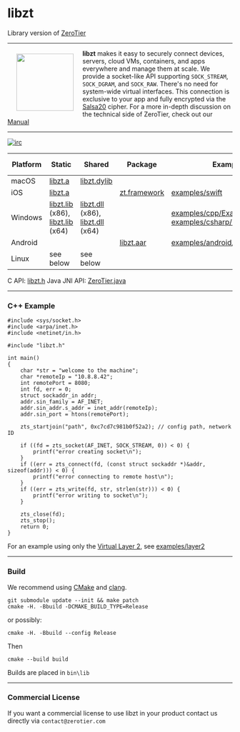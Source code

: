 # libzt
Library version of [ZeroTier](https://github.com/zerotier/ZeroTierOne)
***

<a href="https://www.zerotier.com/?pk_campaign=github_libzt"><img src="https://raw.githubusercontent.com/zerotier/ZeroTierOne/master/artwork/ZeroTierIcon.png" width="128" height="128" align="left" hspace="20" vspace="9"></a>

**libzt** makes it easy to securely connect devices, servers, cloud VMs, containers, and apps everywhere and manage them at scale. We provide a socket-like API supporting `SOCK_STREAM`, `SOCK_DGRAM`, and `SOCK_RAW`. There's no need for system-wide virtual interfaces. This connection is exclusive to your app and fully encrypted via the [Salsa20](https://en.wikipedia.org/wiki/Salsa20) cipher. For a more in-depth discussion on the technical side of ZeroTier, check out our [Manual](https://www.zerotier.com/manual.shtml?pk_campaign=github_libzt)

<hr>

[![irc](https://img.shields.io/badge/IRC-%23zerotier%20on%20freenode-orange.svg)](https://webchat.freenode.net/?channels=zerotier)

| Platform  | Static | Shared | Package | Example project/code | Library build instructions
| --------- | --- | --- | --- | --- | --- |
| macOS     | [libzt.a](https://download.zerotier.com/RELEASES/1.2.12/dist/libzt/macos/libzt-1.2.0r1-macOS-10.13.6-x64-release.a) | [libzt.dylib](https://download.zerotier.com/RELEASES/1.2.12/dist/libzt/macos/libzt-1.2.0r1-macOS-10.13.6-x64-release.dylib) | | | see below |
| iOS       | [libzt.a](https://download.zerotier.com/RELEASES/1.2.12/dist/libzt/ios/libzt-1.2.0r1-ios-arm64-static-release.tar.tar.gz) | | [zt.framework](https://download.zerotier.com/RELEASES/1.2.12/dist/libzt/ios/libzt-1.2.0r1-ios-arm64-framework.tar.gz) | [examples/swift](examples/swift) | [packages/iOS](packages/iOS) |
| Windows   | [libzt.lib](https://download.zerotier.com/RELEASES/1.2.12/dist/libzt/win/libzt-1.2.0r1-win10-x86-release.lib) (x86), [libzt.lib](https://download.zerotier.com/RELEASES/1.2.12/dist/libzt/win/libzt-1.2.0r1-win10-x64-release.lib) (x64) | [libzt.dll](https://download.zerotier.com/RELEASES/1.2.12/dist/libzt/win/libzt-1.2.0r1-win10-x86-release.dll) (x86), [libzt.dll](https://download.zerotier.com/RELEASES/1.2.12/dist/libzt/win/libzt-1.2.0r1-win10-x64-release.dll) (x64) | | [examples/cpp/ExampleWindowsCppApp](examples/cpp/ExampleWindowsCppApp), [examples/csharp/ExampleWindowsCSharpApp](examples/csharp/ExampleWindowsCSharpApp) | see below |
| Android   |  |  | [libzt.aar](https://download.zerotier.com/RELEASES/1.2.12/dist/libzt/android/libzt-1.2.0r1-android-armeabi-v7a.aar) | [examples/android/ExampleAndroidApp](examples/android/ExampleAndroidApp) | [packages/android](packages/android)|
| Linux     | see below | see below | | | see below |

C API: [libzt.h](include/libzt.h)
Java JNI API: [ZeroTier.java](packages/android/app/src/main/java/ZeroTier.java)

*** 

### C++ Example

```
#include <sys/socket.h>
#include <arpa/inet.h>
#include <netinet/in.h>

#include "libzt.h"

int main() 
{
	char *str = "welcome to the machine";
	char *remoteIp = "10.8.8.42";
	int remotePort = 8080;
	int fd, err = 0;
	struct sockaddr_in addr;
	addr.sin_family = AF_INET;
	addr.sin_addr.s_addr = inet_addr(remoteIp);
	addr.sin_port = htons(remotePort);

	zts_startjoin("path", 0xc7cd7c981b0f52a2); // config path, network ID

	if ((fd = zts_socket(AF_INET, SOCK_STREAM, 0)) < 0) {
		printf("error creating socket\n");
	}
	if ((err = zts_connect(fd, (const struct sockaddr *)&addr, sizeof(addr))) < 0) {
		printf("error connecting to remote host\n");
	}
	if ((err = zts_write(fd, str, strlen(str))) < 0) {
		printf("error writing to socket\n");
	}

	zts_close(fd);
	zts_stop();
	return 0;
}
```

For an example using only the [Virtual Layer 2](https://www.zerotier.com/manual.shtml#2_2?pk_campaign=github_libzt), see [examples/layer2](examples/layer2/layer2.cpp)

***

### Build

We recommend using [CMake](https://cmake.org/) and [clang](https://en.wikipedia.org/wiki/Clang).

```
git submodule update --init && make patch
cmake -H. -Bbuild -DCMAKE_BUILD_TYPE=Release
```

or possibly:

```
cmake -H. -Bbuild --config Release
```

Then

```
cmake --build build 
```


Builds are placed in `bin\lib`

***

### Commercial License

If you want a commercial license to use libzt in your product contact us directly via `contact@zerotier.com`

